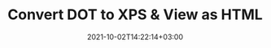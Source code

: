 ---
############################# Static ############################
layout: "autogen"
date: 2021-10-02T14:22:14+03:00
draft: false
path: "total/net/conversion/dot-to-xps/"

############################# Head ############################
head_title: "Convert DOT to XPS in C# VB.NET & View as HTML"
head_description: "Code example to convert DOT to XPS and 100+ other file formats in .NET (C#, VB.NET, ASP.NET & .NET Core) applications. Display the Converted XPS document as HTML viewer."

############################# Header ############################
title: "Convert DOT to XPS & View as HTML"
description: "Programmatically convert DOT to XPS in .NET applications using flexible options to customize the resultant document. Convert the complete document or specific pages based on page numbers or selective page ranges using the .NET document conversion library."

############################# SubMenu ############################
submenu:
    enable: false

############################# Content ############################
content:
    enable: true
    block:
    - title_left: "DOT to XPS Conversion in C# .NET"
      content_left: |
          DOT to XPS file conversion using C#. Add watermark and view the converted document as HTML without using any external software.

          -   Create **Converter** object to convert DOT document
          -   Set the convert options for XPS format
          -   Call **Convert** method of **Converter** class instance for conversion to XPS
          -   Set options for HTML viewer
          -   Create **Viewer** object to view converted XPS as HTML
          
      title_right: "Convert Whole Document or Specific Pages"
      content_right: |
          You require `GroupDocs.Conversion` & `GroupDocs.Viewer` namespaces to convert between a wide range of popular document types such as PDF, Microsoft Word, Excel, PowerPoint, Project, Outlook, HTML, diagrams and image file formats. Explore other [.NET APIs for Office documents](https://products.conholdate.com/total/net/) as offered by Conholdate.Total.
          
          Get the respective assembly files from the [downloads](https://downloads.conholdate.com/total/net) or fetch the whole package from [Nuget](https://www.nuget.org/packages/Conholdate.Total/) to add 'Conholdate.Total` directly in your workspace.
          
      code: |
          ```cs {linenos=false}
          // Convert DOT to XPS using GroupDocs.Conversion API
          // Create Converter object to convert DOT document
          using (Converter converter = new Converter("input.dot"))
          {
              // set the convert options for XPS format
              var convertOptions = converter.GetPossibleConversions()["xps"].ConvertOptions;

              // convert to XPS format
              converter.Convert("output.xps", convertOptions);
          }

          // Set options for HTML viewer
          HtmlViewOptions viewOptions = HtmlViewOptions.ForEmbeddedResources("output{0}.html");

          // Create Viewer object to view converted XPS as HTML
          using (Viewer viewer = new Viewer("output.xps"))
          {
              viewer.View(viewOptions);
          }
          ```
    - title_left: "Add Watermark to Converted XPS in C#"
      content_left: |
          Accurately convert documents (DOT to XPS) exactly as the original file and apply text or image watermarks to the converted document pages using C# .NET.

          -   Create **Converter** object to convert DOT document
          -   Create new instance of **WatermarkOptions** class
          -   Specify watermark properties (color, width, text, image etc)
          -   Instantiate the proper **ConvertOptions** class
          -   Set **Watermark** property of the **ConvertOptions** instance
          -   Call **Convert** method of **Converter** class instance for conversion to XPS
        
      title_right: "Source Document Information Extraction"
      content_right: |
          The documents information extraction feature not only allows getting the basic information about the source document file but it also supports extracting some valuable file-format specific information such as project start and end dates of a Microsoft Project file, any printing restrictions on a PDF document, list of folders enclosed in an Outlook data file etc. 

          Convert popular document file formats on different operating systems such as Windows, Linux or macOS while using platforms such as Windows Azure, Mono and Xamarin.
          
      code: |
          ```cs {linenos=false}
          // Create Converter object to convert DOT document
          using (Converter converter = new Converter("input.dot"))
          {
              // Create new instance of WatermarkOptions class
              WatermarkOptions watermark = new WatermarkOptions
              {
                  Text = "Sample watermark",
                  Color = Color.Red,
                  Width = 100,
                  Height = 100,
                  Background = true
              };

              // Instantiate the proper ConvertOptions class
              PdfConvertOptions options = new PdfConvertOptions
              {
                  Watermark = watermark
              };

              // convert to XPS format
              converter.Convert("output.xps", options);
          }
          ```
############################# About Formats ############################
about_formats:
    enable: false
############################# More Formats ############################
more_formats:
    enable: true
    auto: false
    other_out_formats: PDF DOCX DOT DOTX DOTM TXT RTF HTML MHTML XLS XLSX XLSM XLT XLTX XLTM CSV DIF PPT PPTX PPS PPSX POT POTX POTM ODT OTT OTP ODP ODS EMZ WMZ SVGZ TEX DCM WMF BMP PNG GIF JPEG TIFF
############################# Back to top ###############################
back_to_top:
  enable: true
---